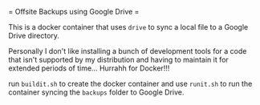 = Offsite Backups using Google Drive =

This is a docker container that uses ```drive``` to sync a local file
to a Google Drive directory.

Personally I don't like installing a bunch of development tools for a
code that isn't supported by my distribution and having to maintain
it for extended periods of time... Hurrahh for Docker!!!

run ```buildit.sh``` to create the docker container and use 
```runit.sh``` to run the container syncing the ```backups```
folder to Google Drive.


